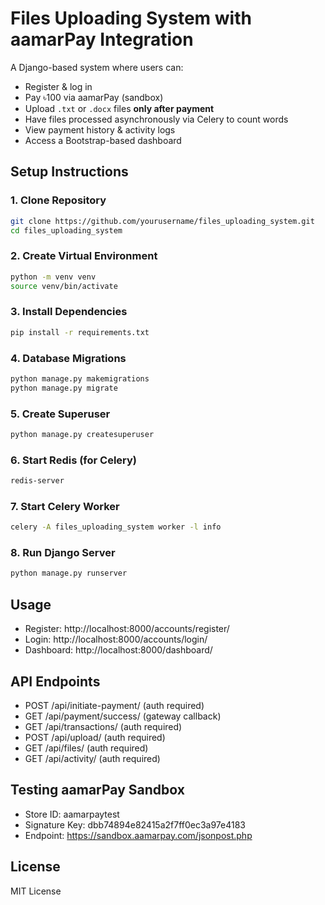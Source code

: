 # Files Uploading System with aamarPay Integration

A Django-based system where users can:
- Register & log in
- Pay ৳100 via aamarPay (sandbox)
- Upload `.txt` or `.docx` files **only after payment**
- Have files processed asynchronously via Celery to count words
- View payment history & activity logs
- Access a Bootstrap-based dashboard

## Setup Instructions

### 1. Clone Repository
```bash
git clone https://github.com/yourusername/files_uploading_system.git
cd files_uploading_system
```

### 2. Create Virtual Environment
```bash
python -m venv venv
source venv/bin/activate
```

### 3. Install Dependencies
```bash
pip install -r requirements.txt
```

### 4. Database Migrations
```bash
python manage.py makemigrations
python manage.py migrate
```

### 5. Create Superuser
```bash
python manage.py createsuperuser
```

### 6. Start Redis (for Celery)
```bash
redis-server
```

### 7. Start Celery Worker
```bash
celery -A files_uploading_system worker -l info
```

### 8. Run Django Server
```bash
python manage.py runserver
```

## Usage
- Register: http://localhost:8000/accounts/register/
- Login: http://localhost:8000/accounts/login/
- Dashboard: http://localhost:8000/dashboard/

## API Endpoints
- POST /api/initiate-payment/  (auth required)
- GET /api/payment/success/   (gateway callback)
- GET /api/transactions/      (auth required)
- POST /api/upload/           (auth required)
- GET /api/files/             (auth required)
- GET /api/activity/          (auth required)

## Testing aamarPay Sandbox
- Store ID: aamarpaytest
- Signature Key: dbb74894e82415a2f7ff0ec3a97e4183
- Endpoint: https://sandbox.aamarpay.com/jsonpost.php

## License
MIT License
